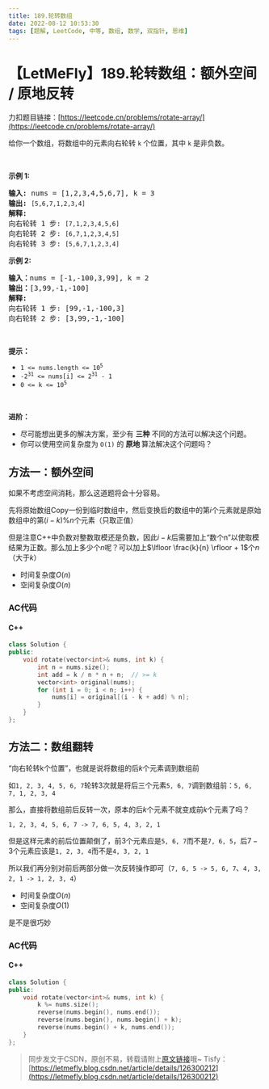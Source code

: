 ```yaml
---
title: 189.轮转数组
date: 2022-08-12 10:53:30
tags: [题解, LeetCode, 中等, 数组, 数学, 双指针, 思维]
---
```


# 【LetMeFly】189.轮转数组：额外空间 / 原地反转

力扣题目链接：[https://leetcode.cn/problems/rotate-array/](https://leetcode.cn/problems/rotate-array/)

<p>给你一个数组，将数组中的元素向右轮转 <code>k</code><em>&nbsp;</em>个位置，其中&nbsp;<code>k</code><em>&nbsp;</em>是非负数。</p>

<p>&nbsp;</p>

<p><strong>示例 1:</strong></p>

<pre>
<strong>输入:</strong> nums = [1,2,3,4,5,6,7], k = 3
<strong>输出:</strong> <code>[5,6,7,1,2,3,4]</code>
<strong>解释:</strong>
向右轮转 1 步: <code>[7,1,2,3,4,5,6]</code>
向右轮转 2 步: <code>[6,7,1,2,3,4,5]
</code>向右轮转 3 步: <code>[5,6,7,1,2,3,4]</code>
</pre>

<p><strong>示例&nbsp;2:</strong></p>

<pre>
<strong>输入：</strong>nums = [-1,-100,3,99], k = 2
<strong>输出：</strong>[3,99,-1,-100]
<strong>解释:</strong> 
向右轮转 1 步: [99,-1,-100,3]
向右轮转 2 步: [3,99,-1,-100]</pre>

<p>&nbsp;</p>

<p><strong>提示：</strong></p>

<ul>
	<li><code>1 &lt;= nums.length &lt;= 10<sup>5</sup></code></li>
	<li><code>-2<sup>31</sup> &lt;= nums[i] &lt;= 2<sup>31</sup> - 1</code></li>
	<li><code>0 &lt;= k &lt;= 10<sup>5</sup></code></li>
</ul>

<p>&nbsp;</p>

<p><strong>进阶：</strong></p>

<ul>
	<li>尽可能想出更多的解决方案，至少有 <strong>三种</strong> 不同的方法可以解决这个问题。</li>
	<li>你可以使用空间复杂度为&nbsp;<code>O(1)</code> 的&nbsp;<strong>原地&nbsp;</strong>算法解决这个问题吗？</li>
</ul>

<ul>
</ul>

<ul>
</ul>


    
## 方法一：额外空间

如果不考虑空间消耗，那么这道题将会十分容易。

先将原始数组Copy一份到临时数组中，然后变换后的数组中的第$i$个元素就是原始数组中的第$(i - k) \% n$个元素（只取正值）

但是注意C++中负数对整数取模还是负数，因此$i - k$后需要加上“数个n”以使取模结果为正数。那么加上多少个$n$呢？可以加上$\lfloor \frac{k}{n} \rfloor + 1$个$n$（大于$k$）

+ 时间复杂度$O(n)$
+ 空间复杂度$O(n)$

### AC代码

#### C++

```cpp
class Solution {
public:
    void rotate(vector<int>& nums, int k) {
        int n = nums.size();
        int add = k / n * n + n;  // >= k
        vector<int> original(nums);
        for (int i = 0; i < n; i++) {
            nums[i] = original[(i - k + add) % n];
        }
    }
};
```

## 方法二：数组翻转

“向右轮转k个位置”，也就是说将数组的后$k$个元素调到数组前

如```1, 2, 3, 4, 5, 6, 7```轮转3次就是将后三个元素```5, 6, 7```调到数组前：```5, 6, 7, 1, 2, 3, 4```

那么，直接将数组前后反转一次，原本的后$k$个元素不就变成前$k$个元素了吗？

```1, 2, 3, 4, 5, 6, 7 -> 7, 6, 5, 4, 3, 2, 1```

但是这样元素的前后位置颠倒了，前$3$个元素应是```5, 6, 7```而不是```7, 6, 5```，后$7 - 3$个元素应该是```1, 2, 3, 4```而不是```4, 3, 2, 1```

所以我们再分别对前后两部分做一次反转操作即可（```7, 6, 5 -> 5, 6, 7```、```4, 3, 2, 1 -> 1, 2, 3, 4```）

+ 时间复杂度$O(n)$
+ 空间复杂度$O(1)$

是不是很巧妙

### AC代码

#### C++

```cpp
class Solution {
public:
    void rotate(vector<int>& nums, int k) {
        k %= nums.size();
        reverse(nums.begin(), nums.end());
        reverse(nums.begin(), nums.begin() + k);
        reverse(nums.begin() + k, nums.end());
    }
};
```

> 同步发文于CSDN，原创不易，转载请附上[原文链接](https://blog.tisfy.eu.org/2022/08/12/LeetCode%200189.%E8%BD%AE%E8%BD%AC%E6%95%B0%E7%BB%84/)哦~
> Tisfy：[https://letmefly.blog.csdn.net/article/details/126300212](https://letmefly.blog.csdn.net/article/details/126300212)
